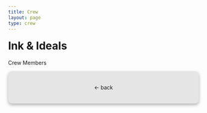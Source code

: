 ```yaml
---
title: Crew
layout: page
type: crew
---
```

<style>
    hr.has-background-black {
        display: none;
    }

    h1.title {
        display: none;
    }
</style>
<link rel="stylesheet" href="https://api.scyted.tv/wave-development/dashboard/scytedtv-resources.css">
<!-- <link rel="stylesheet" href="https://api.scyted.tv/wave-development/dashboard/mobile-lock.css"> -->
<body>

<!-- <div class="mobile-error">
  <div id="error-message" style="color: red;">
    ScytedTV Resources isn't currently available to mobile users at this time.
  </div>
</div> -->

<style>

  .banner h1 {
    margin-top: 20px;
  }

  .banner input {
    display: none;
  }

  /* .category {
    position: relative;
    text-align: center;
    background-color: #E5E5E5;
    border-radius: 10px;
    box-shadow: 0 4px 8px rgba(0, 0, 0, 0.3);
    padding: 20px;
    margin-bottom: 20px;
} */

  #credits {
      display: flex;
      flex-wrap: wrap;
    }
    .category-box {
      flex: 1 1 auto;
      margin: 10px;
      background-color: #E5E5E5;
    border-radius: 10px;
    box-shadow: 0 4px 8px rgba(0, 0, 0, 0.3);
    padding: 20px;
    margin-bottom: 20px;
    }

.category {
      font-weight: bold;
    }

.back {
  margin-bottom: 20px;
    cursor: pointer;
    position: relative;
    text-align: center;
    background-color: #E5E5E5;
    border-radius: 10px;
    box-shadow: 0 4px 8px rgba(0, 0, 0, 0.3);
    padding: 20px;
}

</style>

<div class="banner">
    <h1>Ink & Ideals</h1>
    <p>Crew Members</p>
    <input type="text" class="search-bar" placeholder="Search shows...">
  </div>

  <div class="back" onclick="backButton()"><p>← back</p></div>

<div id="credits"></div>

  <script src="script.js"></script>

<!-- <script src="https://api.scyted.tv/wave-development/dashboard/page-loading-script.js"></script> -->
<script async src="https://www.googletagmanager.com/gtag/js?id=G-LF3ZTHGQHE"></script>

</body>
